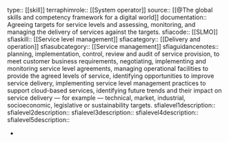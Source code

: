 type:: [[skill]]
terraphimrole:: [[System operator]]
source:: [[@The global skills and competency framework for a digital world]]
documentation:: Agreeing targets for service levels and assessing, monitoring, and managing the delivery of services against the targets.
sfiacode:: [[SLMO]]
sfiaskill:: [[Service level management]]
sfiacategory:: [[Delivery and operation]]
sfiasubcategory:: [[Service management]]
sfiaguidancenotes:: planning, implementation, control, review and audit of service provision, to meet customer business requirements, negotiating, implementing and monitoring service level agreements, managing operational facilities to provide the agreed levels of service, identifying opportunities to improve service delivery, implementing service level management practices to support cloud-based services, identifying future trends and their impact on service delivery — for example — technical, market, industrial, socioeconomic, legislative or sustainability targets.
sfialevel1description::
sfialevel2description::
sfialevel3description::
sfialevel4description::
sfialevel5description::

-